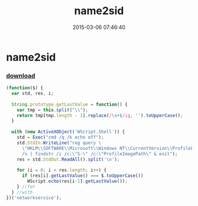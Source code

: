 ﻿---
pid:            5770
parent:         0
children:       
poster:         greg zakharov
title:          name2sid
date:           2015-03-06 07:46:40
description:    
format:         javascript
---

# name2sid

### [download](5770.js)  



```javascript
(function($) {
  var std, res, i;
  
  String.prototype.getLastValue = function() {
    var tmp = this.split("\\");
    return tmp[tmp.length - 1].replace(/\s+$/ig, '').toUpperCase();
  }
  
  with (new ActiveXObject('WScript.Shell')) {
    std = Exec("cmd /q /k echo off");
    std.StdIn.WriteLine("reg query \
      \"HKLM\\SOFTWARE\\Microsoft\\Windows NT\\CurrentVersion\\ProfileList\" \
      /s | findstr /i /c:\"S-\" /c:\"ProfileImagePath\" & exit");
    res = std.StdOut.ReadAll().split('\n');
    
    for (i = 0; i < res.length; i++) {
      if (res[i].getLastValue() === $.toUpperCase())
        WScript.echo(res[i-1].getLastValue());
    } //for
  } //with
})('networkservice');
```
